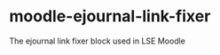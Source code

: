 moodle-ejournal-link-fixer
==========================

The ejournal link fixer block used in LSE Moodle
